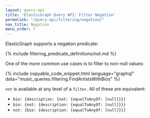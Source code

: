 ```yaml
---
layout: query-api
title: 'ElasticGraph Query API: Filter Negation'
permalink: "/query-api/filtering/negation/"
nav_title: Negation
menu_order: 7
---
```

ElasticGraph supports a negation predicate:

{% include filtering_predicate_definitions/not.md %}

One of the more common use cases is to filter to non-null values:

{% include copyable_code_snippet.html language="graphql" data="music_queries.filtering.FindArtistsWithBios" %}

`not` is available at any level of a `filter`. All of these are equivalent:

* `bio: {description: {not: {equalToAnyOf: [null]}}}`
* `bio: {not: {description: {equalToAnyOf: [null]}}}`
* `not: {bio: {description: {equalToAnyOf: [null]}}}`
